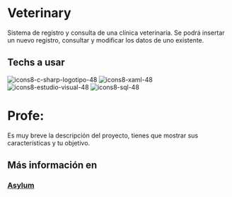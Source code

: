 # Veterinary
Sistema de registro y consulta de una clínica veterinaria. Se podrá insertar un nuevo registro, consultar y modificar los datos de uno existente.

## Techs a usar
![icons8-c-sharp-logotipo-48](https://user-images.githubusercontent.com/87225960/214650230-2fe44b05-5b61-49ea-a04d-6b4b2eee9cca.png) ![icons8-xaml-48](https://user-images.githubusercontent.com/87225960/214650095-9cf2d28e-6928-47fa-b9de-80af0d0fb2dc.png) ![icons8-estudio-visual-48](https://user-images.githubusercontent.com/87225960/214644954-9ee84261-1fd7-4d6c-8d26-f13562ffb9bb.png) ![icons8-sql-48](https://user-images.githubusercontent.com/87225960/214647056-62e2571b-72b3-429e-9741-e9ae52cf75a2.png)






# Profe:
Es muy breve la descripción del proyecto, tienes que mostrar sus características y tu objetivo.

## Más información en
### <a href="https://asylum1.odoo.com/@/">Asylum</a>
